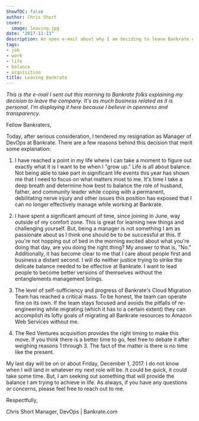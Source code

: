 ```yaml
---
ShowTOC: false
author: Chris Short
cover:
  image: leaving.jpg
date: "2017-11-13"
description: An open e-mail about why I am deciding to leave Bankrate now
tags:
- job
- work
- life
- balance
- acquisition
title: Leaving Bankrate
---
```


*This is the e-mail I sent out this morning to Bankrate folks explaining my decision to leave the company. It's as much business related as it is personal. I'm displaying it here because I believe in openness and transparency.*

Fellow Bankraters,

Today, after serious consideration, I tendered my resignation as Manager of DevOps at Bankrate. There are a few reasons behind this decision that merit some explanation:

1. I have reached a point in my life where I can take a moment to figure out exactly what it is I want to be when I "grow up." Life is all about balance. Not being able to take part in significant life events this year has shown me that I need to focus on what matters most to me. It's time I take a deep breath and determine how best to balance the role of husband, father, and community leader while coping with a permanent, debilitating nerve injury and other issues this position has exposed that I can no longer effectively manage while working at Bankrate.

2. I have spent a significant amount of time, since joining in June, way outside of my comfort zone. This is great for learning new things and challenging yourself. But, being a manager is not something I am as passionate about as I think one should be to be successful at this. If you're not hopping out of bed in the morning excited about what you're doing that day, are you doing the right thing? My answer to that is, "No." Additionally, it has become clear to me that I care about people first and business a distant second. I will do neither justice trying to strike the delicate balance needed to be effective at Bankrate. I want to lead people to become better versions of themselves without the entanglements management brings.

3. The level of self-sufficiency and progress of Bankrate's Cloud Migration Team has reached a critical mass. To be honest, the team can operate fine on its own. If the team stays focused and avoids the pitfalls of re-engineering while migrating (which it has to a certain extent) they can accomplish its lofty goals of migrating all Bankrate resources to Amazon Web Services without me.

4. The Red Ventures acquisition provides the right timing to make this move. If you think there is a better time to go, feel free to debate it after weighing reasons 1 through 3. The fact of the matter is there is no time like the present.

My last day will be on or about Friday, December 1, 2017. I do not know when I will land in whatever my next role will be. It could be quick, it could take some time. But, I am seeking out something that will provide the balance I am trying to achieve in life. As always, if you have any questions or concerns, please feel free to reach out to me.

Respectfully,

Chris Short
Manager, DevOps | Bankrate.com
